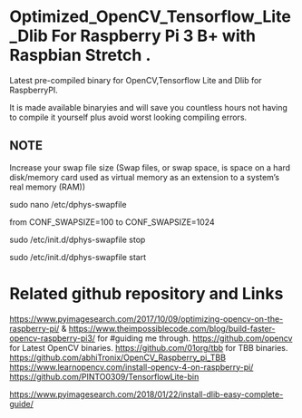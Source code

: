 # Optimized_OpenCV_Tensorflow_Lite_Dlib For Raspberry Pi 3 B+ with Raspbian Stretch .
Latest pre-compiled binary for OpenCV,Tensorflow Lite and Dlib for RaspberryPI. 

It is made available binaryies and will save you countless hours not having to compile it yourself plus avoid worst looking compiling errors.

 ## NOTE

 Increase your swap file size (Swap files, or swap space, is space on a hard disk/memory card used as virtual memory as an    extension to a system’s real memory (RAM))
 
 sudo nano /etc/dphys-swapfile
 
 from CONF_SWAPSIZE=100 to CONF_SWAPSIZE=1024
 
 sudo /etc/init.d/dphys-swapfile stop
 
 sudo /etc/init.d/dphys-swapfile start
 

# Related github repository and  Links

https://www.pyimagesearch.com/2017/10/09/optimizing-opencv-on-the-raspberry-pi/ & https://www.theimpossiblecode.com/blog/build-faster-opencv-raspberry-pi3/ for #guiding me through.
https://github.com/opencv for Latest OpenCV binaries.
https://github.com/01org/tbb for TBB binaries.
https://github.com/abhiTronix/OpenCV_Raspberry_pi_TBB
https://www.learnopencv.com/install-opencv-4-on-raspberry-pi/
https://github.com/PINTO0309/TensorflowLite-bin

https://www.pyimagesearch.com/2018/01/22/install-dlib-easy-complete-guide/

